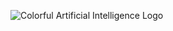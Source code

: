 ![Colorful Artificial Intelligence Logo](https://github.com/sujitmemane/Frontend-Developer-Mentorship/assets/114643903/26a846ab-46df-4aa1-ae4d-b20ab5e168ce)
